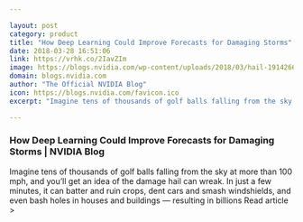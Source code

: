 ```yaml
---

layout: post
category: product
title: "How Deep Learning Could Improve Forecasts for Damaging Storms"
date: 2018-03-28 16:51:06
link: https://vrhk.co/2IavZIm
image: https://blogs.nvidia.com/wp-content/uploads/2018/03/hail-1914266_1920.jpg
domain: blogs.nvidia.com
author: "The Official NVIDIA Blog"
icon: https://blogs.nvidia.com/favicon.ico
excerpt: "Imagine tens of thousands of golf balls falling from the sky at more than 100 mph, and you’ll get an idea of the damage hail can wreak. In just a few minutes, it can batter and ruin crops, dent cars and smash windshields, and even bash holes in houses and buildings — resulting in billions Read article &gt;"

---
```


### How Deep Learning Could Improve Forecasts for Damaging Storms | NVIDIA Blog

Imagine tens of thousands of golf balls falling from the sky at more than 100 mph, and you’ll get an idea of the damage hail can wreak. In just a few minutes, it can batter and ruin crops, dent cars and smash windshields, and even bash holes in houses and buildings — resulting in billions Read article &gt;
